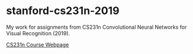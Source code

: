 # stanford-cs231n-2019

<p> My work for assignments from CS231n Convolutional Neural Networks for Visual Recognition (2019).</p>

<a href="http://cs231n.stanford.edu/?fbclid=IwAR1jQFf9AmpsWF7fvmajB0Qo230ynkFp8Hg23NfOeRBr98oUMECvztyKCuY"> CS231n Course Webpage </a>
